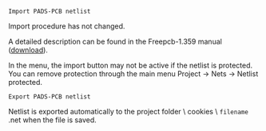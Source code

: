 `Import PADS-PCB netlist`

Import procedure has not changed.

A detailed description can be found in the Freepcb-1.359 manual ([download](https://github.com/Duxah/FreePCB-2/raw/master/FreePcb-2/bin/doc/freepcb_user_guide.pdf)).

In the menu, the import button may not be active if the netlist is protected. You can remove protection through the main menu Project -> Nets -> Netlist protected.

`Export PADS-PCB netlist`

Netlist is exported automatically to the project folder \ cookies \ `filename` .net when the file is saved.
